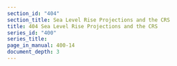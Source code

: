 ```yaml
---
section_id: "404"
section_title: Sea Level Rise Projections and the CRS
title: 404 Sea Level Rise Projections and the CRS
series_id: "400"
series_title: 
page_in_manual: 400-14
document_depth: 3
---
```

